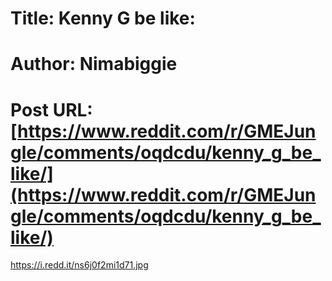 # Title: Kenny G be like:
# Author: Nimabiggie
# Post URL: [https://www.reddit.com/r/GMEJungle/comments/oqdcdu/kenny_g_be_like/](https://www.reddit.com/r/GMEJungle/comments/oqdcdu/kenny_g_be_like/)


https://i.redd.it/ns6j0f2mi1d71.jpg